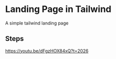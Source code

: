  # Landing Page in Tailwind

 A simple tailwind landing page

## Steps
https://youtu.be/dFgzHOX84xQ?t=2026
